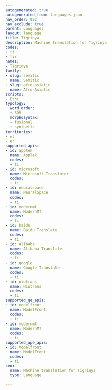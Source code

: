 ```yaml
---
autogenerated: true
autogenerated_from: languages.json
nav_order: 992
nav_exclude: true
parent: Languages
layout: language
title: Tigrinya
description: Machine translation for Tigrinya
codes:
- ti
- tir
names:
- Tigrinya
family:
- slug: semitic
  name: Semitic
- slug: afro-asiatic
  name: Afro-Asiatic
scripts:
- Ethi
typology:
  word_order:
  - SOV
  morphosyntax:
  - fusional
  - synthetic
territories:
- et
- er
supported_apis:
- id: apptek
  name: AppTek
  codes:
  - ti
- id: microsoft
  name: Microsoft Translator
  codes:
  - ti
- id: neuralspace
  name: NeuralSpace
  codes:
  - ti
- id: modernmt
  name: ModernMT
  codes:
  - ti
- id: baidu
  name: Baidu Translate
  codes:
  - ti
- id: alibaba
  name: Alibaba Translate
  codes:
  - ti
- id: google
  name: Google Translate
  codes:
  - ti
- id: niutrans
  name: Niutrans
  codes:
  - ti
supported_qe_apis:
- id: modelfront
  name: ModelFront
  codes:
  - ti
- id: modernmt
  name: ModernMT
  codes:
  - ti
supported_ape_apis:
- id: modelfront
  name: ModelFront
  codes:
  - ti
seo:
  name: Machine translation for Tigrinya
  type: Language

---
```


